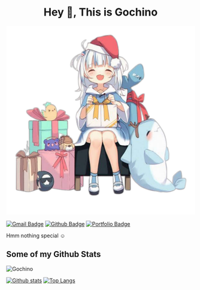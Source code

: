 <h1 align="center">Hey 👋, This is Gochino</h1>
<p align="center">
  <img src="https://raw.githubusercontent.com/Gochino/Gochino/main/20220318_072710.png" width: "250"' /></p>
  
[![Gmail Badge](https://img.shields.io/badge/-me.gochino@gmail.com-c14438?style=flat&logo=Gmail&logoColor=white&link=mailto:me.gochino@gmail.com)](mailto:me.gochino@gmail.com) [![Github Badge](https://img.shields.io/badge/-Gochino-grey?style=flat&logo=github&logoColor=white&link=https://github.com/Gochino/)](https://www.github.com/Gochino/) [![Portfolio Badge](https://img.shields.io/badge/portfolio-web-blue?style=flat&link=gochino.github.io/)](gochino.github.io/) <p align='left'>Hmm nothing special ☺</p>

## Some of my Github Stats
<p align=left> <img src=https://komarev.com/ghpvc/?username=Gochino alt=Gochino /> </p>

[![Github stats](https://github-readme-stats.vercel.app/api?username=Gochino&show_icons=true&include_all_commits=true)](https://github.com/Gochino/github-readme-stats)
[![Top Langs](https://github-readme-stats.vercel.app/api/top-langs/?username=Gochino&layout=compact)](https://github.com/Gochino/github-readme-stats)
